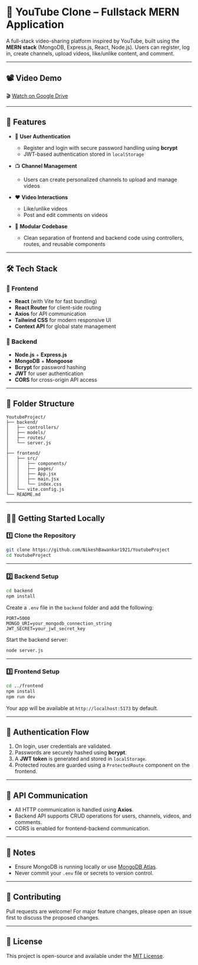 
# 🎥 YouTube Clone – Fullstack MERN Application

A full-stack video-sharing platform inspired by YouTube, built using the **MERN stack** (MongoDB, Express.js, React, Node.js). Users can register, log in, create channels, upload videos, like/unlike content, and comment.

---

## 📽️ Video Demo

🎬 [Watch on Google Drive](https://drive.google.com/file/d/1WVqdrewhzTZyXKOF0fVS8oWzKOI4ATfe/view?usp=sharing)

---

## 🚀 Features

- 🔐 **User Authentication**
  - Register and login with secure password handling using **bcrypt**
  - JWT-based authentication stored in `localStorage`

- 📺 **Channel Management**
  - Users can create personalized channels to upload and manage videos

- ❤️ **Video Interactions**
  - Like/unlike videos
  - Post and edit comments on videos

- 🧱 **Modular Codebase**
  - Clean separation of frontend and backend code using controllers, routes, and reusable components

---

## 🛠️ Tech Stack

### 🔹 Frontend
- **React** (with Vite for fast bundling)
- **React Router** for client-side routing
- **Axios** for API communication
- **Tailwind CSS** for modern responsive UI
- **Context API** for global state management

### 🔹 Backend
- **Node.js** + **Express.js**
- **MongoDB** + **Mongoose**
- **Bcrypt** for password hashing
- **JWT** for user authentication
- **CORS** for cross-origin API access

---

## 📁 Folder Structure

```
YoutubeProject/
├── backend/
│   ├── controllers/
│   ├── models/
│   ├── routes/
│   └── server.js
│
├── frontend/
│   ├── src/
│   │   ├── components/
│   │   ├── pages/
│   │   ├── App.jsx
│   │   ├── main.jsx
│   │   └── index.css
│   └── vite.config.js
└── README.md
```

---

## 🧑‍💻 Getting Started Locally

### 1️⃣ Clone the Repository

```bash
git clone https://github.com/NikeshBawankar1921/YoutubeProject
cd YoutubeProject
```

---

### 2️⃣ Backend Setup

```bash
cd backend
npm install
```

Create a `.env` file in the `backend` folder and add the following:

```env
PORT=5000
MONGO_URI=your_mongodb_connection_string
JWT_SECRET=your_jwt_secret_key
```

Start the backend server:

```bash
node server.js
```

---

### 3️⃣ Frontend Setup

```bash
cd ../frontend
npm install
npm run dev
```

Your app will be available at `http://localhost:5173` by default.

---

## 🔐 Authentication Flow

1. On login, user credentials are validated.
2. Passwords are securely hashed using **bcrypt**.
3. A **JWT token** is generated and stored in `localStorage`.
4. Protected routes are guarded using a `ProtectedRoute` component on the frontend.

---

## 📡 API Communication

- All HTTP communication is handled using **Axios**.
- Backend API supports CRUD operations for users, channels, videos, and comments.
- CORS is enabled for frontend-backend communication.

---

## 📝 Notes

- Ensure MongoDB is running locally or use [MongoDB Atlas](https://www.mongodb.com/cloud/atlas).
- Never commit your `.env` file or secrets to version control.

---

## 🤝 Contributing

Pull requests are welcome! For major feature changes, please open an issue first to discuss the proposed changes.

---

## 📃 License

This project is open-source and available under the [MIT License](LICENSE).
